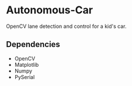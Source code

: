 # Autonomous-Car

OpenCV lane detection and control for a kid's car.

## Dependencies
- OpenCV
- Matplotlib
- Numpy
- PySerial
